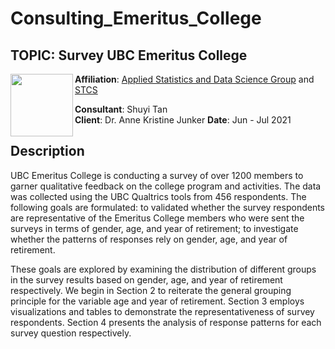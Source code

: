 # Consulting_Emeritus_College

## TOPIC: Survey  UBC Emeritus College
<img src="https://github.com/yelselmiao/Linguistic_Consulting/blob/master/Figures/BUVIBqkI_400x400.png" width="100" height="100" align="left">

**Affiliation**: [Applied Statistics and Data Science Group](https://asda.stat.ubc.ca) and [STCS](https://www.stat.ubc.ca/~stcs/) 

**Consultant**: Shuyi Tan  
**Client**: Dr. Anne Kristine Junker
**Date**: Jun - Jul 2021  

## Description
UBC Emeritus College is conducting a survey of over 1200 members to garner qualitative feedback on the college program and activities. The data was collected using the UBC Qualtrics tools from 456 respondents. The following goals are formulated: to validated whether the survey respondents are representative of the Emeritus College members who were sent the surveys in terms of gender, age, and year of retirement; to investigate whether the patterns of responses rely on gender, age, and year of retirement.  

These goals are explored by examining the distribution of different groups in the survey results based on gender, age, and year of retirement respectively. We begin in Section 2 to reiterate the general grouping principle for the variable age and year of retirement. Section 3 employs visualizations and tables to demonstrate the representativeness of survey respondents. Section 4 presents the analysis of response patterns for each survey question respectively. 
